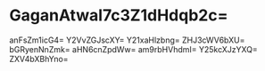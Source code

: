 # GaganAtwal7c3Z1dHdqb2c=
anFsZm1icG4=
Y2VvZGJscXY=
Y21xaHlzbng=
ZHJ3cWV6bXU=
bGRyenNnZmk=
aHN6cnZpdWw=
am9rbHVhdmI=
Y25kcXJzYXQ=
ZXV4bXBhYno=
